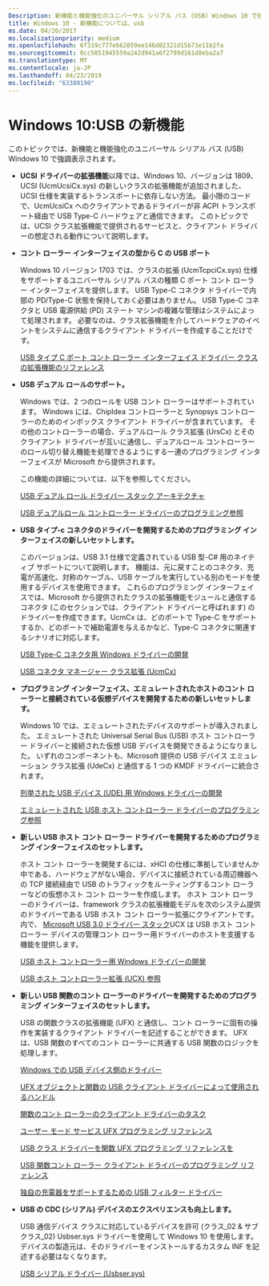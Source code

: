 ```yaml
---
Description: 新機能と機能強化のユニバーサル シリアル バス (USB) Windows 10 で強調表示されます。
title: Windows 10 - 新機能については、usb
ms.date: 04/20/2017
ms.localizationpriority: medium
ms.openlocfilehash: 6f319c777e662059ee146d02321d15b73e11b2fa
ms.sourcegitcommit: 0cc5051945559a242d941a6f2799d161d8eba2a7
ms.translationtype: MT
ms.contentlocale: ja-JP
ms.lasthandoff: 04/23/2019
ms.locfileid: "63389190"
---
```

# <a name="windows-10-whats-new-for-usb"></a>Windows 10:USB の新機能


このトピックでは、新機能と機能強化のユニバーサル シリアル バス (USB) Windows 10 で強調表示されます。

-  **UCSI ドライバーの拡張機能**以降では、Windows 10、バージョンは 1809、UCSI (UcmUcsiCx.sys) の新しいクラスの拡張機能が追加されました、UCSI 仕様を実装するトランスポートに依存しない方法。 最小限のコードで、UcmUcsiCx へのクライアントであるドライバーが非 ACPI トランスポート経由で USB Type-C ハードウェアと通信できます。 このトピックでは、UCSI クラス拡張機能で提供されるサービスと、クライアント ドライバーの想定される動作について説明します。

-   **コント ローラー インターフェイスの型から C の USB ポート** 

    Windows 10 バージョン 1703 では、クラスの拡張 (UcmTcpciCx.sys) 仕様をサポートするユニバーサル シリアル バスの種類 C ポート コント ローラー インターフェイスを提供します。 USB Type-C コネクタ ドライバーで内部の PD/Type-C 状態を保持しておく必要はありません。 
    USB Type-C コネクタと USB 電源供給 (PD) ステート マシンの複雑な管理はシステムによって処理されます。 必要なのは、クラス拡張機能を介してハードウェアのイベントをシステムに通信するクライアント ドライバーを作成することだけです。 

    [USB タイプ C ポート コント ローラー インターフェイス ドライバー クラスの拡張機能のリファレンス](https://msdn.microsoft.com/library/windows/hardware/mt805826)

-   **USB デュアル ロールのサポート。**

    Windows では、2 つのロールを USB コント ローラーはサポートされています。 Windows には、ChipIdea コントローラーと Synopsys コントローラーのためのインボックス クライアント ドライバーが含まれています。 その他のコントローラーの場合、デュアルロール クラス拡張 (UrsCx) とそのクライアント ドライバーが互いに通信し、デュアルロール コントローラーのロール切り替え機能を処理できるようにする一連のプログラミング インターフェイスが Microsoft から提供されます。

    この機能の詳細については、以下を参照してください。

    [USB デュアル ロール ドライバー スタック アーキテクチャ](usb-dual-role-driver-stack-architecture.md)

    [USB デュアルロール コントローラー ドライバーのプログラミング参照](https://msdn.microsoft.com/library/windows/hardware/mt628026)

-   **USB タイプ-c コネクタのドライバーを開発するためのプログラミング インターフェイスの新しいセットします。**

    このバージョンは、USB 3.1 仕様で定義されている USB 型-C# 用のネイティブ サポートについて説明します。 機能は、元に戻すことのコネクタ、充電が高速化、対称のケーブル、USB ケーブルを実行している別のモードを使用するデバイスを使用できます。 これらのプログラミング インターフェイスでは、Microsoft から提供されたクラスの拡張機能モジュールと通信するコネクタ (このセクションでは、クライアント ドライバーと呼ばれます) のドライバーを作成できます。UcmCx は、どのポートで Type-C をサポートするか、どのポートで補助電源を与えるかなど、Type-C コネクタに関連するシナリオに対応します。

    [USB Type-C コネクタ用 Windows ドライバーの開発](developing-windows-drivers-for-usb-type-c-connectors.md)

    [USB コネクタ マネージャー クラス拡張 (UcmCx)](https://msdn.microsoft.com/library/windows/hardware/mt188011)

-   **プログラミング インターフェイス、エミュレートされたホストのコント ローラーと接続されている仮想デバイスを開発するための新しいセットします。**

    Windows 10 では、エミュレートされたデバイスのサポートが導入されました。 エミュレートされた Universal Serial Bus (USB) ホスト コントローラー ドライバーと接続された仮想 USB デバイスを開発できるようになりました。 いずれのコンポーネントも、Microsoft 提供の USB デバイス エミュレーション クラス拡張 (UdeCx) と通信する 1 つの KMDF ドライバーに統合されます。

    [列挙された USB デバイス (UDE) 用 Windows ドライバーの開発](developing-windows-drivers-for-emulated-usb-host-controllers-and-devices.md)

    [エミュレートされた USB ホスト コントローラー ドライバーのプログラミング参照](https://msdn.microsoft.com/library/windows/hardware/mt628025)

-   **新しい USB ホスト コント ローラー ドライバーを開発するためのプログラミング インターフェイスのセットします。**

    ホスト コント ローラーを開発するには、xHCI の仕様に準拠していませんか中である、ハードウェアがない場合、デバイスに接続されている周辺機器への TCP 接続経由で USB のトラフィックをルーティングするコント ローラーなどの仮想ホスト コント ローラーを作成します。 ホスト コント ローラーのドライバーは、framework クラスの拡張機能モデルを次のシステム提供のドライバーである USB ホスト コント ローラー拡張にクライアントです。 内で、 [Microsoft USB 3.0 ドライバー スタック](https://msdn.microsoft.com/library/windows/hardware/hh406256.aspx#usb-3-0-driver-stack)UCX は USB ホスト コント ローラー デバイスの管理コント ローラー用ドライバーのホストを支援する機能を提供します。

    [USB ホスト コントローラー用 Windows ドライバーの開発](developing-windows-drivers-for-usb-host-controllers.md)

    [USB ホスト コントローラー拡張 (UCX) 参照](https://msdn.microsoft.com/library/windows/hardware/mt188009)

-   **新しい USB 関数のコント ローラーのドライバーを開発するためのプログラミング インターフェイスのセットします。**

    USB の関数クラスの拡張機能 (UFX) と通信し、コント ローラーに固有の操作を実装するクライアント ドライバーを記述することができます。 UFX は、USB 関数のすべてのコント ローラーに共通する USB 関数のロジックを処理します。

    [Windows での USB デバイス側のドライバー](usb-device-side-drivers-in-windows.md)

    [UFX オブジェクトと関数の USB クライアント ドライバーによって使用されるハンドル](ufx-objects-and-handles-used-by-a-usb-function-controller.md)

    [関数のコント ローラーのクライアント ドライバーのタスク](function-client-driver.md)

    [ユーザー モード サービス UFX プログラミング リファレンス](https://msdn.microsoft.com/library/windows/hardware/mt188014)

    [USB クラス ドライバーを関数 UFX プログラミング リファレンスを](https://msdn.microsoft.com/library/windows/hardware/mt188008)

    [USB 関数コント ローラー クライアント ドライバーのプログラミング リファレンス](https://msdn.microsoft.com/library/windows/hardware/mt188010)

    [独自の充電器をサポートするための USB フィルター ドライバー](https://msdn.microsoft.com/library/windows/hardware/mt188012)

-   **USB の CDC (シリアル) デバイスのエクスペリエンスも向上します。**

    USB 通信デバイス クラスに対応しているデバイスを許可 (クラス\_02 & サブクラス\_02) Usbser.sys ドライバーを使用して Windows 10 を使用します。 デバイスの製造元は、そのドライバーをインストールするカスタム INF を記述する必要はなくなります。

    [USB シリアル ドライバー (Usbser.sys)](usb-driver-installation-based-on-compatible-ids.md)

 

 





